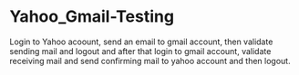 # Yahoo_Gmail-Testing
Login to Yahoo acoount, send an email to gmail account, then validate sending mail and logout and after that login to gmail account, validate receiving mail and send confirming mail to yahoo account and then logout.
